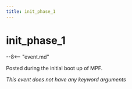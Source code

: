 ```yaml
---
title: init_phase_1
---
```


# init_phase_1


--8<-- "event.md"

Posted during the initial boot up of MPF.

*This event does not have any keyword arguments*
